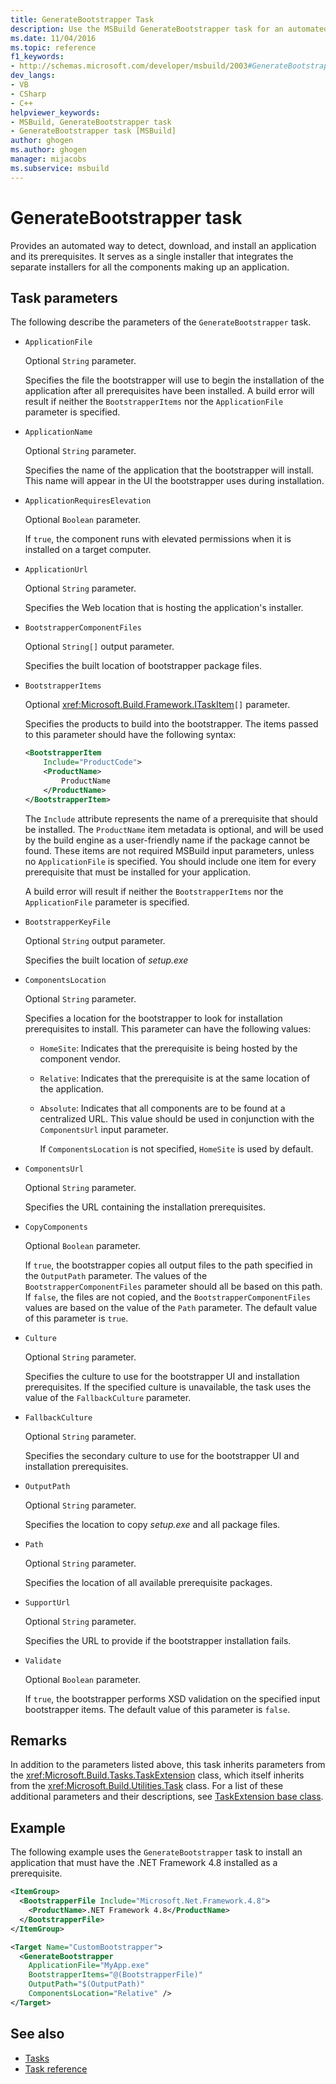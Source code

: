 ```yaml
---
title: GenerateBootstrapper Task
description: Use the MSBuild GenerateBootstrapper task for an automated way to detect, download, and install an application and its prerequisites.
ms.date: 11/04/2016
ms.topic: reference
f1_keywords:
- http://schemas.microsoft.com/developer/msbuild/2003#GenerateBootstrapper
dev_langs:
- VB
- CSharp
- C++
helpviewer_keywords:
- MSBuild, GenerateBootstrapper task
- GenerateBootstrapper task [MSBuild]
author: ghogen
ms.author: ghogen
manager: mijacobs
ms.subservice: msbuild
---
```

# GenerateBootstrapper task

Provides an automated way to detect, download, and install an application and its prerequisites. It serves as a single installer that integrates the separate installers for all the components making up an application.

## Task parameters

The following describe the parameters of the `GenerateBootstrapper` task.

- `ApplicationFile`

   Optional `String` parameter.

   Specifies the file the bootstrapper will use to begin the installation of the application after all prerequisites have been installed. A build error will result if neither the `BootstrapperItems` nor the `ApplicationFile` parameter is specified.

- `ApplicationName`

   Optional `String` parameter.

   Specifies the name of the application that the bootstrapper will install. This name will appear in the UI the bootstrapper uses during installation.

- `ApplicationRequiresElevation`

   Optional `Boolean` parameter.

   If `true`, the component runs with elevated permissions when it is installed on a target computer.

- `ApplicationUrl`

   Optional `String` parameter.

   Specifies the Web location that is hosting the application's installer.

- `BootstrapperComponentFiles`

   Optional `String[]` output parameter.

   Specifies the built location of bootstrapper package files.

- `BootstrapperItems`

   Optional <xref:Microsoft.Build.Framework.ITaskItem>`[]` parameter.

   Specifies the products to build into the bootstrapper. The items passed to this parameter should have the following syntax:

  ```xml
  <BootstrapperItem
      Include="ProductCode">
      <ProductName>
          ProductName
      </ProductName>
  </BootstrapperItem>
  ```

   The `Include` attribute represents the name of a prerequisite that should be installed. The `ProductName` item metadata is optional, and will be used by the build engine as a user-friendly name if the package cannot be found. These items are not required MSBuild input parameters, unless no `ApplicationFile` is specified. You should include one item for every prerequisite that must be installed for your application.

   A build error will result if neither the `BootstrapperItems` nor the `ApplicationFile` parameter is specified.

- `BootstrapperKeyFile`

   Optional `String` output parameter.

   Specifies the built location of *setup.exe*

- `ComponentsLocation`

   Optional `String` parameter.

   Specifies a location for the bootstrapper to look for installation prerequisites to install. This parameter can have the following values:

  - `HomeSite`: Indicates that the prerequisite is being hosted by the component vendor.

  - `Relative`: Indicates that the prerequisite is at the same location of the application.

  - `Absolute`: Indicates that all components are to be found at a centralized URL. This value should be used in conjunction with the `ComponentsUrl` input parameter.

    If `ComponentsLocation` is not specified, `HomeSite` is used by default.

- `ComponentsUrl`

   Optional `String` parameter.

   Specifies the URL containing the installation prerequisites.

- `CopyComponents`

   Optional `Boolean` parameter.

   If `true`, the bootstrapper copies all output files to the path specified in the `OutputPath` parameter. The values of the `BootstrapperComponentFiles` parameter should all be based on this path. If `false`, the files are not copied, and the `BootstrapperComponentFiles` values are based on the value of the `Path` parameter.  The default value of this parameter is `true`.

- `Culture`

   Optional `String` parameter.

   Specifies the culture to use for the bootstrapper UI and installation prerequisites. If the specified culture is unavailable, the task uses the value of the `FallbackCulture` parameter.

- `FallbackCulture`

   Optional `String` parameter.

   Specifies the secondary culture to use for the bootstrapper UI and installation prerequisites.

- `OutputPath`

   Optional `String` parameter.

   Specifies the location to copy *setup.exe* and all package files.

- `Path`

   Optional `String` parameter.

   Specifies the location of all available prerequisite packages.

- `SupportUrl`

   Optional `String` parameter.

   Specifies the URL to provide if the bootstrapper installation fails.

- `Validate`

   Optional `Boolean` parameter.

   If `true`, the bootstrapper performs XSD validation on the specified input bootstrapper items. The default value of this parameter is `false`.

## Remarks

In addition to the parameters listed above, this task inherits parameters from the <xref:Microsoft.Build.Tasks.TaskExtension> class, which itself inherits from the <xref:Microsoft.Build.Utilities.Task> class. For a list of these additional parameters and their descriptions, see [TaskExtension base class](../msbuild/taskextension-base-class.md).

## Example

The following example uses the `GenerateBootstrapper` task to install an application that must have the .NET Framework 4.8 installed as a prerequisite.

```xml
<ItemGroup>
  <BootstrapperFile Include="Microsoft.Net.Framework.4.8">
    <ProductName>.NET Framework 4.8</ProductName>
  </BootstrapperFile>
</ItemGroup>

<Target Name="CustomBootstrapper">
  <GenerateBootstrapper
    ApplicationFile="MyApp.exe"
    BootstrapperItems="@(BootstrapperFile)"
    OutputPath="$(OutputPath)"
    ComponentsLocation="Relative" />
</Target>
```

## See also

- [Tasks](../msbuild/msbuild-tasks.md)
- [Task reference](../msbuild/msbuild-task-reference.md)
